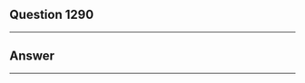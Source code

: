 Question 1290
------------------------

------------------------
Answer
------------------------

------------------------